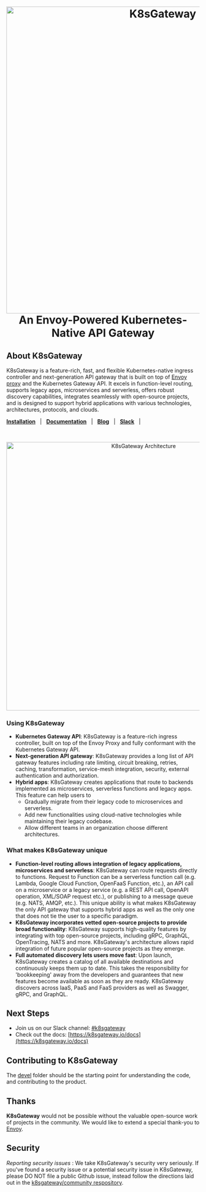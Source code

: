 

<h1 align="center">
    <img src="https://github.com/k8sgateway/k8sgateway.io/blob/main/static/logo.svg" alt="K8sGateway" width="800">
  <br> 
  An Envoy-Powered Kubernetes-Native API Gateway
</h1>

## About K8sGateway
K8sGateway is a feature-rich, fast, and flexible Kubernetes-native ingress controller and next-generation API gateway that is built on top of [Envoy proxy](https://www.envoyproxy.io) and the Kubernetes Gateway API. It excels in function-level routing, supports legacy apps, microservices and serverless, offers robust discovery capabilities, integrates seamlessly with open-source projects, and is designed to support hybrid applications with various technologies, architectures, protocols, and clouds. 

[**Installation**](https://k8sgateway.io/docs/quickstart/) &nbsp; |
&nbsp; [**Documentation**](https://k8sgateway.io/docs) &nbsp; |
&nbsp; [**Blog**](https://k8sgateway.io/docs/) &nbsp; |
&nbsp; [**Slack**](https://cloud-native.slack.com/archives/C080D3PJMS4) &nbsp; |

<BR><center><img src="https://github.com/k8sgateway/k8sgateway.io/blob/main/assets/img/component-architecture.svg" alt="K8sGateway Architecture" width="700"></center>

### Using K8sGateway
- **Kubernetes Gateway API**: K8sGateway is a feature-rich ingress controller, built on top of the Envoy Proxy and fully conformant with the Kubernetes Gateway API.
- **Next-generation API gateway**: K8sGateway provides a long list of API gateway features including rate limiting, circuit breaking, retries, caching, transformation, service-mesh integration, security, external authentication and authorization.
- **Hybrid apps**: K8sGateway creates applications that route to backends implemented as microservices, serverless functions and legacy apps. This feature can help users to
  * Gradually migrate from their legacy code to microservices and serverless.
  * Add new functionalities using cloud-native technologies while maintaining their legacy codebase.
  * Allow different teams in an organization choose different architectures. 


### What makes K8sGateway unique
- **Function-level routing allows integration of legacy applications, microservices and serverless**: K8sGateway can route requests directly to functions. Request to Function can be a serverless function call (e.g. Lambda, Google Cloud Function, OpenFaaS Function, etc.), an API call on a microservice or a legacy service (e.g. a REST API call, OpenAPI operation, XML/SOAP request etc.), or publishing to a message queue (e.g. NATS, AMQP, etc.). This unique ability is what makes K8sGateway the only API gateway that supports hybrid apps as well as the only one that does not tie the user to a specific paradigm.
- **K8sGateway incorporates vetted open-source projects to provide broad functionality**: K8sGateway supports high-quality features by integrating with top open-source projects, including gRPC, GraphQL, OpenTracing, NATS and more. K8sGateway's architecture allows rapid integration of future popular open-source projects as they emerge.
- **Full automated discovery lets users move fast**: Upon launch, K8sGateway creates a catalog of all available destinations and continuously keeps them up to date. This takes the responsibility for 'bookkeeping' away from the developers and guarantees that new features become available as soon as they are ready. K8sGateway discovers across IaaS, PaaS and FaaS providers as well as Swagger, gRPC, and GraphQL.


## Next Steps
- Join us on our Slack channel: [#k8sgateway](https://cloud-native.slack.com/archives/C080D3PJMS4)
- Check out the docs: [https://k8sgateway.io/docs](https://k8sgateway.io/docs)

## Contributing to K8sGateway
The [devel](devel) folder should be the starting point for understanding the code, and contributing to the product.

## Thanks
**K8sGateway** would not be possible without the valuable open-source work of projects in the community. We would like to extend a special thank-you to [Envoy](https://www.envoyproxy.io).


## Security
*Reporting security issues* : We take K8sGateway's security very seriously. If you've found a security issue or a potential security issue in K8sGateway, please DO NOT file a public Github issue, instead follow the directions laid out in the [k8sgateway/community respository](https://github.com/k8sgateway/community/blob/main/CVE.md).
